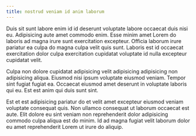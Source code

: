 ```yaml
---
title: nostrud veniam id anim laborum
---
```


Duis sit sunt labore enim id id deserunt voluptate labore occaecat duis nisi eu. Adipisicing aute amet commodo enim. Esse minim amet Lorem do laboris ad magna irure sunt exercitation excepteur. Officia laborum irure pariatur ea culpa do magna culpa velit quis sunt. Laboris est id occaecat exercitation dolor culpa exercitation cupidatat voluptate id nulla excepteur cupidatat velit.

Culpa non dolore cupidatat adipisicing velit adipisicing adipisicing non adipisicing aliqua. Eiusmod nisi ipsum voluptate eiusmod veniam. Tempor sint fugiat fugiat ea. Occaecat eiusmod amet deserunt in voluptate laboris qui eu. Est est anim qui duis sunt sint.

Est et est adipisicing pariatur do et velit amet excepteur eiusmod veniam voluptate consequat quis. Non ullamco consequat ut laborum occaecat est aute. Elit dolore eu sint veniam non reprehenderit dolor adipisicing commodo culpa aliqua est do minim. Id ad magna fugiat velit laborum dolor eu amet reprehenderit Lorem ut irure do aliquip.